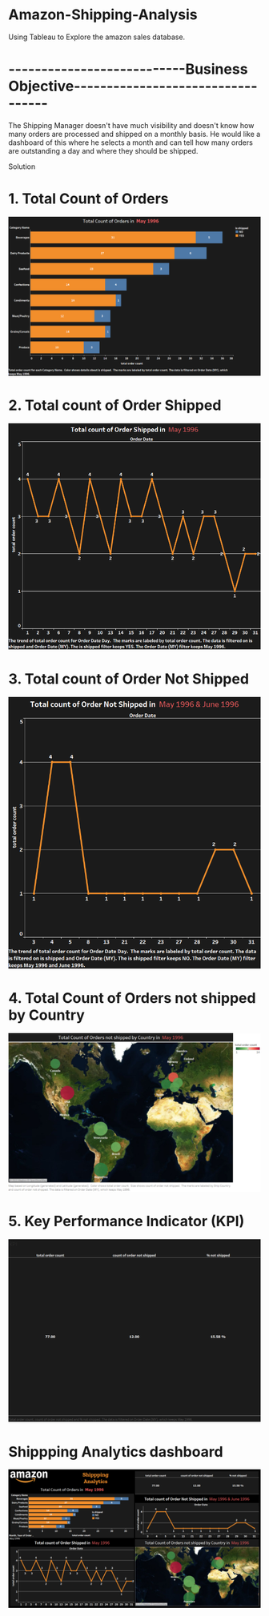 # Amazon-Shipping-Analysis
Using Tableau to Explore the amazon sales database.
# ---------------------------Business Objective----------------------------------
The Shipping Manager doesn't have much visibility and doesn't know how many orders are processed and shipped on a monthly basis. 
He would like a dashboard of this where he selects a month and can tell how many orders are outstanding a day and where they should be shipped.



Solution
# 1. Total Count of Orders
![Total counts of orders](https://github.com/Strictly4data/Amazon-Shipping-Analysis/blob/main/total%20count.png)

# 2. Total count of Order Shipped
![Total count of Order Shipped](https://github.com/Strictly4data/Amazon-Shipping-Analysis/blob/main/count%20of%20shipped.png)

# 3. Total count of Order Not Shipped
![Total count of Order Not Shipped in](https://github.com/Strictly4data/Amazon-Shipping-Analysis/blob/main/count%20not%20shipped.png)

# 4. Total Count of Orders not shipped by Country
![Total Count of Orders not shipped by Country](https://github.com/Strictly4data/Amazon-Shipping-Analysis/blob/main/Map.png)

# 5. Key Performance Indicator (KPI)
![KPI](https://github.com/Strictly4data/Amazon-Shipping-Analysis/blob/main/KPI.png)

# Shippping Analytics dashboard
![dashboard](https://github.com/Strictly4data/Amazon-Shipping-Analysis/blob/main/Dashboard%201.png)
